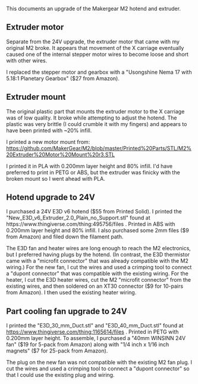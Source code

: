 This documents an upgrade of the Makergear M2 hotend and extruder.

## Extruder motor

Separate from the 24V upgrade, the extruder motor that came with my
original M2 broke.  It appears that movement of the X carriage
eventually caused one of the internal stepper motor wires to become
loose and short with other wires.

I replaced the stepper motor and gearbox with a "Usongshine Nema 17
with 5.18:1 Planetary Gearbox" ($27 from Amazon).

## Extruder mount

The original plastic part that mounts the extruder motor to the X
carriage was of low quality.  It broke while attempting to adjust the
hotend.  The plastic was very brittle (I could crumble it with my
fingers) and appears to have been printed with ~20% infill.

I printed a new motor mount from:
https://github.com/MakerGear/M2/blob/master/Printed%20Parts/STL/M2%20Extruder%20Motor%20Mount%20r3.STL

I printed it in PLA with 0.200mm layer height and 80% infill.  I'd
have preferred to print in PETG or ABS, but the extruder was finicky
with the broken mount so I went ahead with PLA.

## Hotend upgrade to 24V

I purchased a 24V E3D v6 hotend ($55 from Printed Solid).  I printed
the "New_E3D_v6_Extruder_2.0_Plain_no_Support.stl" found at
https://www.thingiverse.com/thing:495756/files .  Printed in ABS
with 0.200mm layer height and 80% infill.  I also purchased some 2mm
files ($9 from Amazon) and filed down the filament path.

The E3D fan and heater wires are long enough to reach the M2
electronics, but I preferred having plugs by the hotend.  (In
contrast, the E3D thermistor came with a "microfit connector" that was
already compatible with the M2 wiring.)  For the new fan, I cut the
wires and used a crimping tool to connect a "dupont connector" that
was compatible with the existing wiring.  For the heater, I cut the
E3D heater wires, cut the M2 "microfit connector" from the existing
wires, and then soldered on an XT30 connector ($9 for 10-pairs from
Amazon).  I then used the existing heater wiring.

## Part cooling fan upgrade to 24V

I printed the "E3D_30_mm_Duct.stl" and "E3D_40_mm_Duct.stl" found at
https://www.thingiverse.com/thing:1165614/files .  Printed in PETG
with 0.200mm layer height.  To assemble, I purchased a "40mm WINSINN
24V fan" ($19 for 5-pack from Amazon) along with "1/4 inch x 1/16 inch
magnets" ($7 for 25-pack from Amazon).

The plug on the new fan was not compatible with the existing M2 fan
plug.  I cut the wires and used a crimping tool to connect a "dupont
connector" so that I could use the existing plug and wiring.

